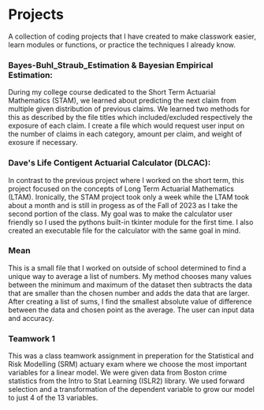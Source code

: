 # Projects

<p>A collection of coding projects that I have created to make classwork easier, learn modules or 
functions, or practice the techniques I already know.</p>


### Bayes-Buhl_Straub_Estimation & Bayesian Empirical Estimation:

<p>During my college course dedicated to the Short Term Actuarial Mathematics (STAM), 
we learned about predicting the next claim from multiple given distribution of previous 
claims. We learned two methods for this as described by the file titles which included/excluded 
respectively the exposure of each claim. I create a file which would request user input 
on the number of claims in each category, amount per claim, and weight of exosure if necessary.</p>

### Dave's Life Contigent Actuarial Calculator (DLCAC):

<p>In contrast to the previous project where I worked on the short term, this project 
focused on the concepts of Long Term Actuarial Mathematics (LTAM). Ironically, the STAM 
project took only a week while the LTAM took about a month and is still in progess as of 
the Fall of 2023 as I take the second portion of the class. My goal was to make the calculator 
user friendly so I used the pythons built-in tkinter module for the first time. I also created 
an executable file for the calculator with the same goal in mind.</p>

### Mean

<p>This is a small file that I worked on outside of school determined to find a unique way to 
average a list of numbers. My method chooses many values between the minimum and maximum of
the dataset then subtracts the data that are smaller than the chosen number and adds the data 
that are larger. After creating a list of sums, I find the smallest absolute value of difference
between the data and chosen point as the average. The user can input data and accuracy.</p>

### Teamwork 1

<p>This was a class teamwork assignment in preperation for the Statistical and Risk
Modelling (SRM) actuary exam where we choose the most important variables for a linear model. 
We were given data from Boston crime statistics from the Intro to Stat Learning (ISLR2) 
library. We used forward selection and a transformation of the dependent variable to grow
our model to just 4 of the 13 variables.</p>
